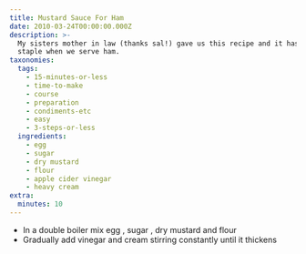 ```yaml
---
title: Mustard Sauce For Ham
date: 2010-03-24T00:00:00.000Z
description: >-
  My sisters mother in law (thanks sal!) gave us this recipe and it has become a
  staple when we serve ham.
taxonomies:
  tags:
    - 15-minutes-or-less
    - time-to-make
    - course
    - preparation
    - condiments-etc
    - easy
    - 3-steps-or-less
  ingredients:
    - egg
    - sugar
    - dry mustard
    - flour
    - apple cider vinegar
    - heavy cream
extra:
  minutes: 10
---
```

 - In a double boiler mix egg , sugar , dry mustard and flour
 - Gradually add vinegar and cream stirring constantly until it thickens
